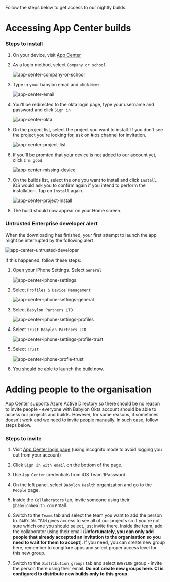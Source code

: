 Follow the steps below to get access to our nightly builds.

# Accessing App Center builds

### Steps to install
1. On your device, visit [App Center](http://appcenter.ms/apps)

2. As a login method, select `Company or school`

	![app-center-company-or-school](./Assets/app-center/company-or-school.png)

3. Type in your babylon email and click `Next`

	![app-center-email](./Assets/app-center/email.png)

4. You'll be redirected to the okta login page, type your username and password and click `Sign in`

	![app-center-okta](./Assets/app-center/okta.png)

5. On the project list, select the project you want to install. If you don't see the project you're looking for, ask on #ios channel for invitation.

	![app-center-project-list](./Assets/app-center/project-list.png)

6. If you'll be promted that your device is not added to our account yet, click `I'm good`

	![app-center-missing-device](./Assets/app-center/missing-device.jpg)

7. On the builds list, select the one you want to install and click `Install`. iOS would ask you to confirm again if you intend to perform the installation. Tap on `Install` again.

	![app-center-project-install](./Assets/app-center/project-install.jpg)

8. The build should now appear on your Home screen.

### Untrusted Enterprise developer alert
When the downloading has finished, your first attempt to launch the app might be interrupted by the following alert

![app-center-untrusted-developer](./Assets/app-center/untrusted-developer.png)

If this happened, follow these steps:

1. Open your iPhone Settings. Select `General`

	![app-center-iphone-settings](./Assets/app-center/iphone-settings.png)

2. Select `Profiles & Device Management`

	![app-center-iphone-settings-general](./Assets/app-center/iphone-settings-general.png)

3. Select `Babylon Partners LTD`

	![app-center-iphone-settings-profiles](./Assets/app-center/iphone-settings-profiles.png)

4. Select `Trust Babylon Partners LTD`

	![app-center-iphone-settings-profile-trust](./Assets/app-center/iphone-settings-profile-trust.png)

5. Select `Trust`

	![app-center-iphone-profle-trust](./Assets/app-center/iphone-profle-trust.png)

6. You should be able to launch the build now.


# Adding people to the organisation
App Center supports Azure Active Directory so there should be no reason to invite people - everyone with Babylon Okta account should be able to access our projects and builds. However, for some reasons, it sometimes doesn't work and we need to invite people manually. In such case, follow steps below.

### Steps to invite

1. Visit [App Center login page](https://appcenter.ms/sign-in) (using incognito mode to avoid logging you out from your account)

2. Click `Sign in with email` on the bottom of the page.

3. Use `App Center` credentials from iOS Team 1Password.

4. On the left panel, select `Babylon Health` organization and go to the `People` page.

5. Inside the `Collaborators` tab, invite someone using their `@babylonhealth.com` email.

6. Switch to the `Teams` tab and select the team you want to add the person to. `BABYLON-TEAM` gives access to see all of our projects so if you're not sure which one you should select, just invite there. Inside the team, add the collaborator using their email (**Unfortunately, you can only add people that already accepted an invitation to the organisation so you need to wait for them to accept**). If you need, you can create new group here, remember to congifure apps and select proper access level for this new group.

7. Switch to the `Distribution groups` tab and select `BABYLON` group - invite the person there using their email. **Do not create new groups here. CI is configured to distribute new builds only to this group.**
